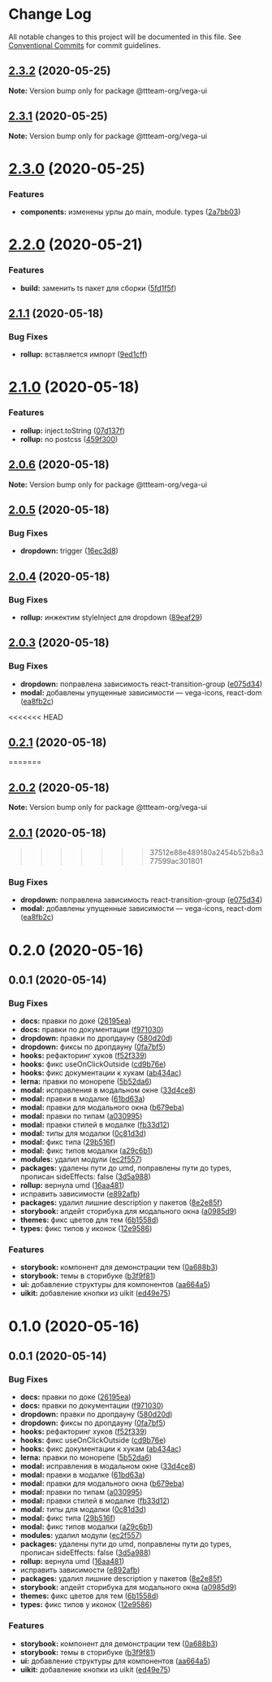 # Change Log

All notable changes to this project will be documented in this file.
See [Conventional Commits](https://conventionalcommits.org) for commit guidelines.

## [2.3.2](https://github.com/ttteam-org/ttteam-vega-ui/compare/@ttteam-org/vega-ui@2.3.1...@ttteam-org/vega-ui@2.3.2) (2020-05-25)

**Note:** Version bump only for package @ttteam-org/vega-ui





## [2.3.1](https://github.com/ttteam-org/ttteam-vega-ui/compare/@ttteam-org/vega-ui@2.3.0...@ttteam-org/vega-ui@2.3.1) (2020-05-25)

**Note:** Version bump only for package @ttteam-org/vega-ui





# [2.3.0](https://github.com/ttteam-org/ttteam-vega-ui/compare/@ttteam-org/vega-ui@2.2.0...@ttteam-org/vega-ui@2.3.0) (2020-05-25)


### Features

* **components:** изменены урлы до main, module. types ([2a7bb03](https://github.com/ttteam-org/ttteam-vega-ui/commit/2a7bb0354a083e034a49ed7e3709283dec0b7381))





# [2.2.0](https://github.com/ttteam-org/ttteam-vega-ui/compare/@ttteam-org/vega-ui@2.1.1...@ttteam-org/vega-ui@2.2.0) (2020-05-21)


### Features

* **build:** заменить ts пакет для сборки ([5fd1f5f](https://github.com/ttteam-org/ttteam-vega-ui/commit/5fd1f5fcd66e4c7cd83b623b63c3fe49f1001d88))





## [2.1.1](https://github.com/ttteam-org/ttteam-vega-ui/compare/@ttteam-org/vega-ui@2.1.0...@ttteam-org/vega-ui@2.1.1) (2020-05-18)


### Bug Fixes

* **rollup:** вставляется импорт ([9ed1cff](https://github.com/ttteam-org/ttteam-vega-ui/commit/9ed1cffd7d230187cd0f73b143d3b868c4b1a2e4))





# [2.1.0](https://github.com/ttteam-org/ttteam-vega-ui/compare/@ttteam-org/vega-ui@2.0.6...@ttteam-org/vega-ui@2.1.0) (2020-05-18)


### Features

* **rollup:** inject.toString ([07d137f](https://github.com/ttteam-org/ttteam-vega-ui/commit/07d137f62433a0046df2f84c593105304765daf8))
* **rollup:** no postcss ([459f300](https://github.com/ttteam-org/ttteam-vega-ui/commit/459f3009a7c1aa61f1ba0719632d7882d7614ce0))





## [2.0.6](https://github.com/ttteam-org/ttteam-vega-ui/compare/@ttteam-org/vega-ui@2.0.5...@ttteam-org/vega-ui@2.0.6) (2020-05-18)

**Note:** Version bump only for package @ttteam-org/vega-ui





## [2.0.5](https://github.com/ttteam-org/ttteam-vega-ui/compare/@ttteam-org/vega-ui@2.0.4...@ttteam-org/vega-ui@2.0.5) (2020-05-18)


### Bug Fixes

* **dropdown:** trigger ([16ec3d8](https://github.com/ttteam-org/ttteam-vega-ui/commit/16ec3d8ecf6a90dcff8754f154bf31d84e7282ea))





## [2.0.4](https://github.com/ttteam-org/ttteam-vega-ui/compare/@ttteam-org/vega-ui@2.0.3...@ttteam-org/vega-ui@2.0.4) (2020-05-18)


### Bug Fixes

* **rollup:** инжектим styleInject для dropdown ([89eaf29](https://github.com/ttteam-org/ttteam-vega-ui/commit/89eaf29af213ce36aacc5b2a909d2e98260d4605))





## [2.0.3](https://github.com/ttteam-org/ttteam-vega-ui/compare/@ttteam-org/vega-ui@2.0.2...@ttteam-org/vega-ui@2.0.3) (2020-05-18)


### Bug Fixes

* **dropdown:** поправлена зависимость react-transition-group ([e075d34](https://github.com/ttteam-org/ttteam-vega-ui/commit/e075d34088d69b588f845aea06df6e039ca8247f))
* **modal:** добавлены упущенные зависимости — vega-icons, react-dom ([ea8fb2c](https://github.com/ttteam-org/ttteam-vega-ui/commit/ea8fb2ce4edb3d8f55aa38830090c405b858a633))





<<<<<<< HEAD

## [0.2.1](https://github.com/gpn-prototypes/vega-ui/compare/@gpn-prototypes/vega-ui@0.2.0...@gpn-prototypes/vega-ui@0.2.1) (2020-05-18)

=======

## [2.0.2](https://github.com/ttteam-org/ttteam-vega-ui/compare/@ttteam-org/vega-ui@2.0.1...@ttteam-org/vega-ui@2.0.2) (2020-05-18)

**Note:** Version bump only for package @ttteam-org/vega-ui

## [2.0.1](https://github.com/ttteam-org/ttteam-vega-ui/compare/@ttteam-org/vega-ui@2.0.0...@ttteam-org/vega-ui@2.0.1) (2020-05-18)

> > > > > > > 37512e88e489180a2454b52b8a377599ac301801

### Bug Fixes

- **dropdown:** поправлена зависимость react-transition-group ([e075d34](https://github.com/gpn-prototypes/vega-ui/commit/e075d34088d69b588f845aea06df6e039ca8247f))
- **modal:** добавлены упущенные зависимости — vega-icons, react-dom ([ea8fb2c](https://github.com/gpn-prototypes/vega-ui/commit/ea8fb2ce4edb3d8f55aa38830090c405b858a633))

# 0.2.0 (2020-05-16)

## 0.0.1 (2020-05-14)

### Bug Fixes

- **docs:** правки по доке ([26195ea](https://github.com/gpn-prototypes/vega-ui/commit/26195ead225a5d432b366914661fa0d9a42a637a))
- **docs:** правки по документации ([f971030](https://github.com/gpn-prototypes/vega-ui/commit/f9710309638f35aa1819cf7c0ce4ad5011af7d66))
- **dropdown:** правки по дропдауну ([580d20d](https://github.com/gpn-prototypes/vega-ui/commit/580d20d1d0d7ef8599e3f9cb9b982da4c067b235))
- **dropdown:** фиксы по дропдауну ([0fa7bf5](https://github.com/gpn-prototypes/vega-ui/commit/0fa7bf578142d27401f5b2471a4718db1846278f))
- **hooks:** рефакторинг хуков ([f52f339](https://github.com/gpn-prototypes/vega-ui/commit/f52f3395603ffbbd1d7a0b828cd3f5707b1d6ba5))
- **hooks:** фикс useOnClickOutside ([cd9b76e](https://github.com/gpn-prototypes/vega-ui/commit/cd9b76ed9eb9459c63ebe67c0a3e8c72aab71eff))
- **hooks:** фикс документации к хукам ([ab434ac](https://github.com/gpn-prototypes/vega-ui/commit/ab434ac6d24a4cbbf3a05ad2be7f590a61e88e6c))
- **lerna:** правки по монорепе ([5b52da6](https://github.com/gpn-prototypes/vega-ui/commit/5b52da629e60242841a3e78d338256583fb11ad9))
- **modal:** исправления в модальном окне ([33d4ce8](https://github.com/gpn-prototypes/vega-ui/commit/33d4ce8072869a824f29a2b6b0e60357bdeb7833))
- **modal:** правки в модалке ([61bd63a](https://github.com/gpn-prototypes/vega-ui/commit/61bd63aff3188d2ee9a23c3eabf27de79149818f))
- **modal:** правки для модального окна ([b679eba](https://github.com/gpn-prototypes/vega-ui/commit/b679eba7e70f57c988816e7af562e483ff999dee))
- **modal:** правки по типам ([a030995](https://github.com/gpn-prototypes/vega-ui/commit/a030995c8eff89039caa6e4acef406d66f013b7a))
- **modal:** правки стилей в модалке ([fb33d12](https://github.com/gpn-prototypes/vega-ui/commit/fb33d1296929b7357738ae66f89fe713524ea6be))
- **modal:** типы для модалки ([0c81d3d](https://github.com/gpn-prototypes/vega-ui/commit/0c81d3dfe074d6cc158f2b6e6aa075276204bd88))
- **modal:** фикс типа ([29b516f](https://github.com/gpn-prototypes/vega-ui/commit/29b516f5119fb995b7e09d0a970ee402b1e9eb61))
- **modal:** фикс типов модалки ([a29c6b1](https://github.com/gpn-prototypes/vega-ui/commit/a29c6b16a05c8c241ae14dab3bb296aa61e902aa))
- **modules:** удалил модули ([ec2f557](https://github.com/gpn-prototypes/vega-ui/commit/ec2f55726b6b1dbc91e61e216e55f06fbb449674))
- **packages:** удалены пути до umd, поправлены пути до types, прописан sideEffects: false ([3d5a988](https://github.com/gpn-prototypes/vega-ui/commit/3d5a98871aece5d6c79be112e2e60ecd0529694e))
- **rollup:** вернула umd ([16aa481](https://github.com/gpn-prototypes/vega-ui/commit/16aa48132ca6c3934b3b12aa079f8645a0efc89b))
- исправить зависимости ([e892afb](https://github.com/gpn-prototypes/vega-ui/commit/e892afb5368b7ed2c6bdd4c77e08917e033f75ed))
- **packages:** удалил лишние description у пакетов ([8e2e85f](https://github.com/gpn-prototypes/vega-ui/commit/8e2e85fe740b6cfde05abd30b1b236c8bcd5600d))
- **storybook:** апдейт сторибука для модального окна ([a0985d9](https://github.com/gpn-prototypes/vega-ui/commit/a0985d9508e4a72953969a8a7112431a105682a0))
- **themes:** фикс цветов для тем ([6b1558d](https://github.com/gpn-prototypes/vega-ui/commit/6b1558d496ab57bb2fee0f184c33a9e6902a3fb8))
- **types:** фикс типов у иконок ([12e9586](https://github.com/gpn-prototypes/vega-ui/commit/12e95862a63de8e9ea1eccfa12820da7cfa76dbe))

### Features

- **storybook:** компонент для демонстрации тем ([0a688b3](https://github.com/gpn-prototypes/vega-ui/commit/0a688b30f0a97dfc581cc6d1ac98121010aedd87))
- **storybook:** темы в сторибуке ([b3f9f81](https://github.com/gpn-prototypes/vega-ui/commit/b3f9f81b84c09fe282c98aa35e5c8d913c962656))
- **ui:** добавление структуры для компонентов ([aa664a5](https://github.com/gpn-prototypes/vega-ui/commit/aa664a505b23a8453bd1cb5183052f3e793b9c6a))
- **uikit:** добавление кнопки из uikit ([ed49e75](https://github.com/gpn-prototypes/vega-ui/commit/ed49e75f3425d1c55174cbba748f1bbc846f9b10))

# 0.1.0 (2020-05-16)

## 0.0.1 (2020-05-14)

### Bug Fixes

- **docs:** правки по доке ([26195ea](https://github.com/gpn-prototypes/vega-ui/commit/26195ead225a5d432b366914661fa0d9a42a637a))
- **docs:** правки по документации ([f971030](https://github.com/gpn-prototypes/vega-ui/commit/f9710309638f35aa1819cf7c0ce4ad5011af7d66))
- **dropdown:** правки по дропдауну ([580d20d](https://github.com/gpn-prototypes/vega-ui/commit/580d20d1d0d7ef8599e3f9cb9b982da4c067b235))
- **dropdown:** фиксы по дропдауну ([0fa7bf5](https://github.com/gpn-prototypes/vega-ui/commit/0fa7bf578142d27401f5b2471a4718db1846278f))
- **hooks:** рефакторинг хуков ([f52f339](https://github.com/gpn-prototypes/vega-ui/commit/f52f3395603ffbbd1d7a0b828cd3f5707b1d6ba5))
- **hooks:** фикс useOnClickOutside ([cd9b76e](https://github.com/gpn-prototypes/vega-ui/commit/cd9b76ed9eb9459c63ebe67c0a3e8c72aab71eff))
- **hooks:** фикс документации к хукам ([ab434ac](https://github.com/gpn-prototypes/vega-ui/commit/ab434ac6d24a4cbbf3a05ad2be7f590a61e88e6c))
- **lerna:** правки по монорепе ([5b52da6](https://github.com/gpn-prototypes/vega-ui/commit/5b52da629e60242841a3e78d338256583fb11ad9))
- **modal:** исправления в модальном окне ([33d4ce8](https://github.com/gpn-prototypes/vega-ui/commit/33d4ce8072869a824f29a2b6b0e60357bdeb7833))
- **modal:** правки в модалке ([61bd63a](https://github.com/gpn-prototypes/vega-ui/commit/61bd63aff3188d2ee9a23c3eabf27de79149818f))
- **modal:** правки для модального окна ([b679eba](https://github.com/gpn-prototypes/vega-ui/commit/b679eba7e70f57c988816e7af562e483ff999dee))
- **modal:** правки по типам ([a030995](https://github.com/gpn-prototypes/vega-ui/commit/a030995c8eff89039caa6e4acef406d66f013b7a))
- **modal:** правки стилей в модалке ([fb33d12](https://github.com/gpn-prototypes/vega-ui/commit/fb33d1296929b7357738ae66f89fe713524ea6be))
- **modal:** типы для модалки ([0c81d3d](https://github.com/gpn-prototypes/vega-ui/commit/0c81d3dfe074d6cc158f2b6e6aa075276204bd88))
- **modal:** фикс типа ([29b516f](https://github.com/gpn-prototypes/vega-ui/commit/29b516f5119fb995b7e09d0a970ee402b1e9eb61))
- **modal:** фикс типов модалки ([a29c6b1](https://github.com/gpn-prototypes/vega-ui/commit/a29c6b16a05c8c241ae14dab3bb296aa61e902aa))
- **modules:** удалил модули ([ec2f557](https://github.com/gpn-prototypes/vega-ui/commit/ec2f55726b6b1dbc91e61e216e55f06fbb449674))
- **packages:** удалены пути до umd, поправлены пути до types, прописан sideEffects: false ([3d5a988](https://github.com/gpn-prototypes/vega-ui/commit/3d5a98871aece5d6c79be112e2e60ecd0529694e))
- **rollup:** вернула umd ([16aa481](https://github.com/gpn-prototypes/vega-ui/commit/16aa48132ca6c3934b3b12aa079f8645a0efc89b))
- исправить зависимости ([e892afb](https://github.com/gpn-prototypes/vega-ui/commit/e892afb5368b7ed2c6bdd4c77e08917e033f75ed))
- **packages:** удалил лишние description у пакетов ([8e2e85f](https://github.com/gpn-prototypes/vega-ui/commit/8e2e85fe740b6cfde05abd30b1b236c8bcd5600d))
- **storybook:** апдейт сторибука для модального окна ([a0985d9](https://github.com/gpn-prototypes/vega-ui/commit/a0985d9508e4a72953969a8a7112431a105682a0))
- **themes:** фикс цветов для тем ([6b1558d](https://github.com/gpn-prototypes/vega-ui/commit/6b1558d496ab57bb2fee0f184c33a9e6902a3fb8))
- **types:** фикс типов у иконок ([12e9586](https://github.com/gpn-prototypes/vega-ui/commit/12e95862a63de8e9ea1eccfa12820da7cfa76dbe))

### Features

- **storybook:** компонент для демонстрации тем ([0a688b3](https://github.com/gpn-prototypes/vega-ui/commit/0a688b30f0a97dfc581cc6d1ac98121010aedd87))
- **storybook:** темы в сторибуке ([b3f9f81](https://github.com/gpn-prototypes/vega-ui/commit/b3f9f81b84c09fe282c98aa35e5c8d913c962656))
- **ui:** добавление структуры для компонентов ([aa664a5](https://github.com/gpn-prototypes/vega-ui/commit/aa664a505b23a8453bd1cb5183052f3e793b9c6a))
- **uikit:** добавление кнопки из uikit ([ed49e75](https://github.com/gpn-prototypes/vega-ui/commit/ed49e75f3425d1c55174cbba748f1bbc846f9b10))
